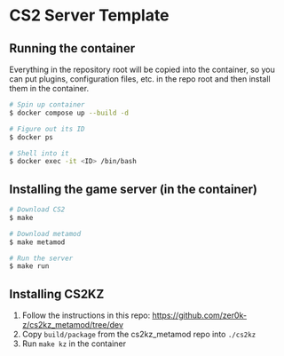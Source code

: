 # CS2 Server Template

## Running the container

Everything in the repository root will be copied into the container, so you can put plugins,
configuration files, etc. in the repo root and then install them in the container.

```sh
# Spin up container
$ docker compose up --build -d

# Figure out its ID
$ docker ps

# Shell into it
$ docker exec -it <ID> /bin/bash
```

## Installing the game server (in the container)

```sh
# Download CS2
$ make

# Download metamod
$ make metamod

# Run the server
$ make run
```

## Installing CS2KZ

1. Follow the instructions in this repo: https://github.com/zer0k-z/cs2kz_metamod/tree/dev
2. Copy `build/package` from the cs2kz_metamod repo into `./cs2kz`
3. Run `make kz` in the container
